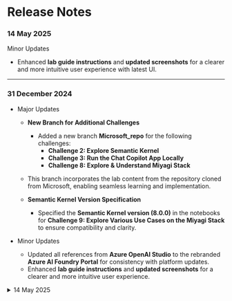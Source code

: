 # Release Notes


### 14 May 2025

 Minor Updates 
    
  - Enhanced **lab guide instructions** and **updated screenshots** for a clearer and more intuitive user experience with latest UI. 

-----------------------------------------------------------
### 31 December 2024

- Major Updates 

    - **New Branch for Additional Challenges**  
        - Added a new branch **Microsoft_repo** for the following challenges:  
            - **Challenge 2: Explore Semantic Kernel**  
            - **Challenge 3: Run the Chat Copilot App Locally**  
            - **Challenge 8: Explore & Understand Miyagi Stack**  
    - This branch incorporates the lab content from the repository cloned from Microsoft, enabling seamless learning and implementation.  

    - **Semantic Kernel Version Specification**  
        - Specified the **Semantic Kernel version (8.0.0)** in the notebooks for **Challenge 9: Explore Various Use Cases on the Miyagi Stack** to ensure compatibility and clarity.  

- Minor Updates 
 
  - Updated all references from **Azure OpenAI Studio** to the rebranded **Azure AI Foundry Portal** for consistency with platform updates.   
  - Enhanced **lab guide instructions** and **updated screenshots** for a clearer and more intuitive user experience.  

<details>
  <summary>14 May 2025</summary>

- Minor Updates

  - Tested the lab from challenge 03- Task 03 and updated the lab guide with the recent changes.

- **Testing Date**: 14-may-2025

</details>
